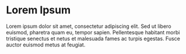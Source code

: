 # Lorem Ipsum

Lorem ipsum dolor sit amet, consectetur adipiscing elit.
Sed ut libero euismod, pharetra quam eu, tempor sapien.
Pellentesque habitant morbi tristique senectus et netus et malesuada fames ac turpis egestas.
Fusce auctor euismod metus at feugiat.